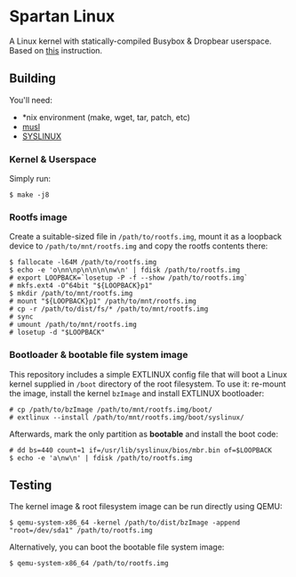 # Spartan Linux

A Linux kernel with statically-compiled Busybox & Dropbear userspace. Based on [this](https://github.com/MichielDerhaeg/build-linux) instruction.

## Building

You'll need:

- *nix environment (make, wget, tar, patch, etc)
- [musl](https://www.musl-libc.org/)
- [SYSLINUX](http://www.syslinux.org)

### Kernel & Userspace

Simply run:

```
$ make -j8
```

### Rootfs image

Create a suitable-sized file in `/path/to/rootfs.img`, mount it as a loopback device to `/path/to/mnt/rootfs.img` and copy the rootfs contents there:

```
$ fallocate -l64M /path/to/rootfs.img
$ echo -e 'o\nn\np\n\n\n\nw\n' | fdisk /path/to/rootfs.img
# export LOOPBACK=`losetup -P -f --show /path/to/rootfs.img`
# mkfs.ext4 -O^64bit "${LOOPBACK}p1"
$ mkdir /path/to/mnt/rootfs.img
# mount "${LOOPBACK}p1" /path/to/mnt/rootfs.img
# cp -r /path/to/dist/fs/* /path/to/mnt/rootfs.img
# sync
# umount /path/to/mnt/rootfs.img
# losetup -d "$LOOPBACK"
```

### Bootloader & bootable file system image

This repository includes a simple EXTLINUX config file that will boot a Linux kernel supplied in `/boot` directory of the root filesystem. To use it: re-mount the image, install the kernel `bzImage` and install EXTLINUX bootloader:

```
# cp /path/to/bzImage /path/to/mnt/rootfs.img/boot/
# extlinux --install /path/to/mnt/rootfs.img/boot/syslinux/
```

Afterwards, mark the only partition as **bootable** and install the boot code:

```
# dd bs=440 count=1 if=/usr/lib/syslinux/bios/mbr.bin of=$LOOPBACK
$ echo -e 'a\nw\n' | fdisk /path/to/rootfs.img
```

## Testing

The kernel image & root filesystem image can be run directly using QEMU:

```
$ qemu-system-x86_64 -kernel /path/to/dist/bzImage -append "root=/dev/sda1" /path/to/rootfs.img
```

Alternatively, you can boot the bootable file system image:

```
$ qemu-system-x86_64 /path/to/rootfs.img
```
